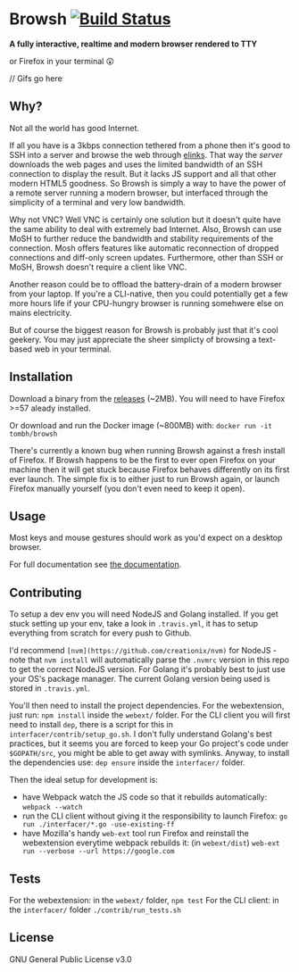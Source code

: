 # Browsh [![Build Status](https://travis-ci.org/tombh/texttop.svg?branch=master)](https://travis-ci.org/tombh/texttop)

**A fully interactive, realtime and modern browser rendered to TTY**

or Firefox in your terminal 😲

// Gifs go here

## Why?

Not all the world has good Internet.

If all you have is a 3kbps connection tethered from a phone
then it's good to SSH into a server and browse the web through
[elinks](https://github.com/tombh/texttop/issues/17). That way the
_server_ downloads the web pages and uses the limited bandwidth of an
SSH connection to display the result. But it lacks JS support and all
that other modern HTML5 goodness. So Browsh is simply a way to have
the power of a remote server running a modern browser, but interfaced
through the simplicity of a terminal and very low bandwidth.

Why not VNC? Well VNC is certainly one solution but it doesn't quite
have the same ability to deal with extremely bad Internet. Also,
Browsh can use MoSH to further reduce the bandwidth and stability
requirements of the connection. Mosh offers features like automatic
reconnection of dropped connections and diff-only screen updates.
Furthermore, other than SSH or MoSH, Browsh doesn't require a client
like VNC.

Another reason could be to offload the battery-drain of a modern
browser from your laptop. If you're a CLI-native, then you could
potentially get a few more hours life if your CPU-hungry browser
is running somehwere else on mains electricity.

But of course the biggest reason for Browsh is probably just that it's
cool geekery. You may just appreciate the sheer simplicty of browsing
a text-based web in your terminal.

## Installation

Download a binary from the [releases](https://github.com/tombh/texttop/releases) (~2MB).
You will need to have Firefox >=57 aleady installed.

Or download and run the Docker image (~800MB) with:
    `docker run -it tombh/browsh`

There's currently a known bug when running Browsh against a fresh install of Firefox.
If Browsh happens to be the first to ever open Firefox on your machine then it will
get stuck because Firefox behaves differently on its first ever launch. The simple
fix is to either just to run Browsh again, or launch Firefox manually yourself (you don't even need to keep it open).

## Usage
Most keys and mouse gestures should work as you'd expect on a desktop
browser.

For full documentation see [the documentation](https://www.brow.sh/docs/introduction/).

## Contributing
To setup a dev env you will need NodeJS and Golang installed. If you get stuck
setting up your env, take a look in `.travis.yml`, it has to setup everything
from scratch for every push to Github.

I'd recommend `[nvm](https://github.com/creationix/nvm)` for NodeJS - note that
`nvm install` will automatically parse the `.nvmrc` version in this repo to get
the correct NodeJS version. For Golang it's probably best to just use your OS's
package manager. The current Golang version being used is stored in `.travis.yml`.

You'll then need to install the project dependencies. For the webextension, just
run: `npm install` inside the `webext/` folder. For the CLI client you will first
need to install `dep`, there is a script for this in `interfacer/contrib/setup_go.sh`.
I don't fully understand Golang's best practices, but it seems you are forced to
keep your Go project's code under `$GOPATH/src`, you might be able to get away
with symlinks. Anyway, to install the dependencies use: `dep ensure` inside the
`interfacer/` folder.

Then the ideal setup for development is:
  * have Webpack watch the JS code so that it rebuilds automatically:
    `webpack --watch`
  * run the CLI client without giving it the responsibility to launch Firefox:
    `go run ./interfacer/*.go -use-existing-ff`
  * have Mozilla's handy `web-ext` tool run Firefox and reinstall the
    webextension everytime webpack rebuilds it: (in `webext/dist`)
    `web-ext run --verbose --url https://google.com`

## Tests

For the webextension: in the `webext/` folder, `npm test`
For the CLI client: in the `interfacer/` folder `./contrib/run_tests.sh`

## License
GNU General Public License v3.0
